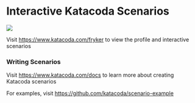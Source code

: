 # Interactive Katacoda Scenarios

[![](http://shields.katacoda.com/katacoda/fryker/count.svg)](https://www.katacoda.com/fryker "Get your profile on Katacoda.com")

Visit https://www.katacoda.com/fryker to view the profile and interactive scenarios

### Writing Scenarios
Visit https://www.katacoda.com/docs to learn more about creating Katacoda scenarios

For examples, visit https://github.com/katacoda/scenario-example
